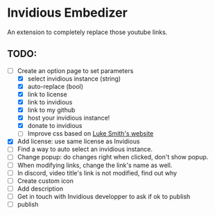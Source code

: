 # Invidious Embedizer

An extension to completely replace those youtube links.

## TODO:

- [ ] Create an option page to set parameters
	- [x] select invidious instance (string)
	- [x] auto-replace (bool)
	- [x] link to license
	- [x] link to invidious
	- [x] link to my github
	- [x] host your invidious instance!
	- [x] donate to invidious
	- [ ] Improve css based on [Luke Smith's website](https://lukesmith.xyz/)
- [x] Add license: use same license as Invidious
- [ ] Find a way to auto select an invidious instance.
- [ ] Change popup: do changes right when clicked, don't show popup.
- [ ] When modifying links, change the link's name as well.
- [ ] In discord, video title's link is not modified, find out why
- [ ] Create custom icon
- [ ] Add description
- [ ] Get in touch with Invidious developper to ask if ok to publish
- [ ] publish
